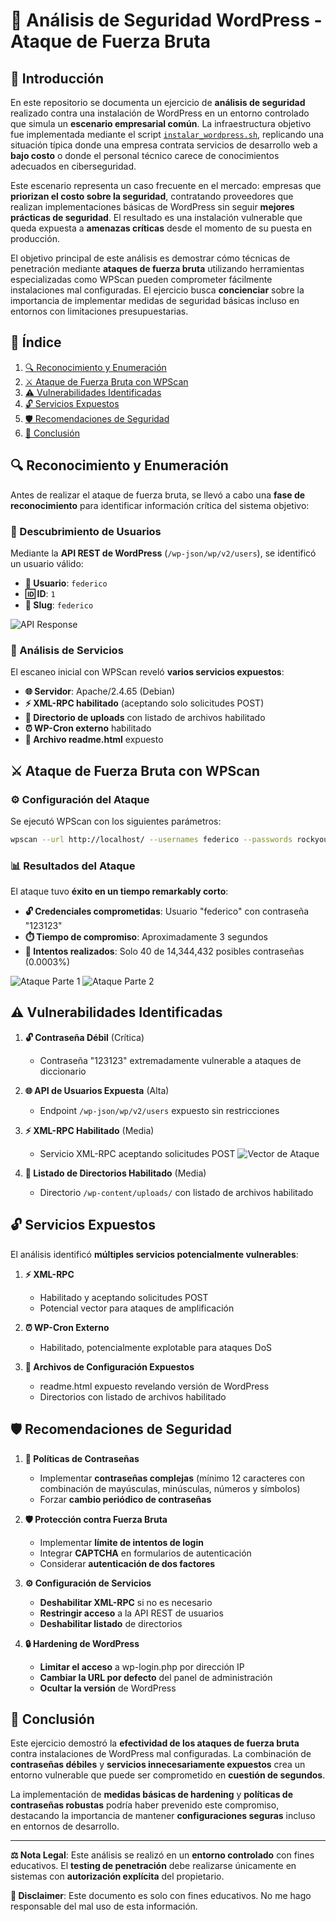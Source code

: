 # 🔐 Análisis de Seguridad WordPress - Ataque de Fuerza Bruta

## 📖 Introducción

En este repositorio se documenta un ejercicio de **análisis de seguridad** realizado contra una instalación de WordPress en un entorno controlado que simula un **escenario empresarial común**. La infraestructura objetivo fue implementada mediante el script [`instalar_wordpress.sh`](instalar_wordpress.sh), replicando una situación típica donde una empresa contrata servicios de desarrollo web a **bajo costo** o donde el personal técnico carece de conocimientos adecuados en ciberseguridad.

Este escenario representa un caso frecuente en el mercado: empresas que **priorizan el costo sobre la seguridad**, contratando proveedores que realizan implementaciones básicas de WordPress sin seguir **mejores prácticas de seguridad**. El resultado es una instalación vulnerable que queda expuesta a **amenazas críticas** desde el momento de su puesta en producción.

El objetivo principal de este análisis es demostrar cómo técnicas de penetración mediante **ataques de fuerza bruta** utilizando herramientas especializadas como WPScan pueden comprometer fácilmente instalaciones mal configuradas. El ejercicio busca **concienciar** sobre la importancia de implementar medidas de seguridad básicas incluso en entornos con limitaciones presupuestarias.

## 📑 Índice

1. [🔍 Reconocimiento y Enumeración](#reconocimiento-y-enumeración)
2. [⚔️ Ataque de Fuerza Bruta con WPScan](#ataque-de-fuerza-bruta-con-wpscan)
3. [⚠️ Vulnerabilidades Identificadas](#vulnerabilidades-identificadas)
4. [🔓 Servicios Expuestos](#servicios-expuestos)
5. [🛡️ Recomendaciones de Seguridad](#recomendaciones-de-seguridad)
6. [🎯 Conclusión](#conclusión)

## 🔍 Reconocimiento y Enumeración

Antes de realizar el ataque de fuerza bruta, se llevó a cabo una **fase de reconocimiento** para identificar información crítica del sistema objetivo:

### 👤 Descubrimiento de Usuarios
Mediante la **API REST de WordPress** (`/wp-json/wp/v2/users`), se identificó un usuario válido:
- **🔧 Usuario**: `federico`
- **🆔 ID**: `1`
- **🔗 Slug**: `federico`

![API Response](media/consiguiendo-usuario.png)

### 🔎 Análisis de Servicios
El escaneo inicial con WPScan reveló **varios servicios expuestos**:
- **🌐 Servidor**: Apache/2.4.65 (Debian)
- **⚡ XML-RPC habilitado** (aceptando solo solicitudes POST)
- **📂 Directorio de uploads** con listado de archivos habilitado
- **⏰ WP-Cron externo** habilitado
- **📄 Archivo readme.html** expuesto

## ⚔️ Ataque de Fuerza Bruta con WPScan

### ⚙️ Configuración del Ataque
Se ejecutó WPScan con los siguientes parámetros:
```bash
wpscan --url http://localhost/ --usernames federico --passwords rockyou.txt --login-url /wp-login.php
```

### 📊 Resultados del Ataque
El ataque tuvo **éxito en un tiempo remarkably corto**:
- **🔓 Credenciales comprometidas**: Usuario "federico" con contraseña "123123"
- **⏱️ Tiempo de compromiso**: Aproximadamente 3 segundos
- **🎯 Intentos realizados**: Solo 40 de 14,344,432 posibles contraseñas (0.0003%)

![Ataque Parte 1](media/ataque-parte1.png)
![Ataque Parte 2](media/ataque-parte2.png)

## ⚠️ Vulnerabilidades Identificadas

1. **🔓 Contraseña Débil** (Crítica)
   - Contraseña "123123" extremadamente vulnerable a ataques de diccionario

2. **🌐 API de Usuarios Expuesta** (Alta)
   - Endpoint `/wp-json/wp/v2/users` expuesto sin restricciones

3. **⚡ XML-RPC Habilitado** (Media)
   - Servicio XML-RPC aceptando solicitudes POST
   ![Vector de Ataque](media/vector-de-ataque-fuerza-fruta.png)

4. **📂 Listado de Directorios Habilitado** (Media)
   - Directorio `/wp-content/uploads/` con listado de archivos habilitado

## 🔓 Servicios Expuestos

El análisis identificó **múltiples servicios potencialmente vulnerables**:

1. **⚡ XML-RPC**
   - Habilitado y aceptando solicitudes POST
   - Potencial vector para ataques de amplificación

2. **⏰ WP-Cron Externo**
   - Habilitado, potencialmente explotable para ataques DoS

3. **📄 Archivos de Configuración Expuestos**
   - readme.html expuesto revelando versión de WordPress
   - Directorios con listado de archivos habilitado

## 🛡️ Recomendaciones de Seguridad

1. **🔐 Políticas de Contraseñas**
   - Implementar **contraseñas complejas** (mínimo 12 caracteres con combinación de mayúsculas, minúsculas, números y símbolos)
   - Forzar **cambio periódico de contraseñas**

2. **🛡️ Protección contra Fuerza Bruta**
   - Implementar **límite de intentos de login**
   - Integrar **CAPTCHA** en formularios de autenticación
   - Considerar **autenticación de dos factores**

3. **⚙️ Configuración de Servicios**
   - **Deshabilitar XML-RPC** si no es necesario
   - **Restringir acceso** a la API REST de usuarios
   - **Deshabilitar listado** de directorios

4. **🔒 Hardening de WordPress**
   - **Limitar el acceso** a wp-login.php por dirección IP
   - **Cambiar la URL por defecto** del panel de administración
   - **Ocultar la versión** de WordPress

## 🎯 Conclusión

Este ejercicio demostró la **efectividad de los ataques de fuerza bruta** contra instalaciones de WordPress mal configuradas. La combinación de **contraseñas débiles** y **servicios innecesariamente expuestos** crea un entorno vulnerable que puede ser comprometido en **cuestión de segundos**.

La implementación de **medidas básicas de hardening** y **políticas de contraseñas robustas** podría haber prevenido este compromiso, destacando la importancia de mantener **configuraciones seguras** incluso en entornos de desarrollo.

---

**⚖️ Nota Legal**: Este análisis se realizó en un **entorno controlado** con fines educativos. El **testing de penetración** debe realizarse únicamente en sistemas con **autorización explícita** del propietario.

**🔔 Disclaimer**: Este documento es solo con fines educativos. No me hago responsable del mal uso de esta información.
